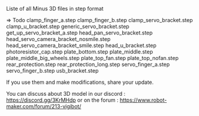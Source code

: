 
Liste of all Minus 3D files in step format

=> Todo
clamp_finger_a.step
clamp_finger_b.step
clamp_servo_bracket.step
clamp_u_bracket.step
generic_servo_bracket.step
get_up_servo_bracket_a.step
head_pan_servo_bracket.step
head_servo_camera_bracket_nosmile.step
head_servo_camera_bracket_smile.step
head_u_bracket.step
photoresistor_cap.step
plate_bottom.step
plate_middle.step
plate_middle_big_wheels.step
plate_top_fan.step
plate_top_nofan.step
rear_protection.step
rear_protection_long.step
servo_finger_a.step
servo_finger_b.step
usb_bracket.step

If you use them and make modifications, share your update. 

You can discuss about 3D model in our discord : https://discord.gg/3KrMHdp
or on the forum : https://www.robot-maker.com/forum/213-vigibot/
